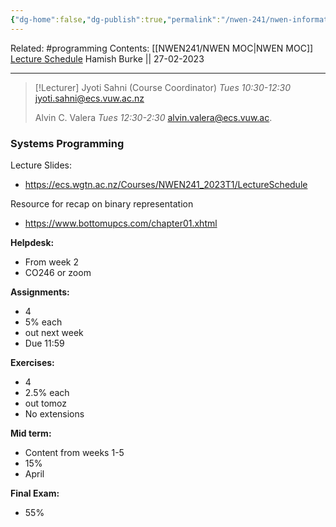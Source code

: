 ```yaml
---
{"dg-home":false,"dg-publish":true,"permalink":"/nwen-241/nwen-information/","dgPassFrontmatter":true}
---
```



Related: #programming 
Contents: [[NWEN241/NWEN MOC\|NWEN MOC]]
[Lecture Schedule](https://ecs.wgtn.ac.nz/Courses/NWEN241_2023T1/LectureSchedule)
Hamish Burke || 27-02-2023
***

> [!Lecturer]
> Jyoti Sahni (Course Coordinator)
> *Tues 10:30-12:30*
> jyoti.sahni@ecs.vuw.ac.nz
> 
> Alvin C. Valera
> *Tues 12:30-2:30*
> alvin.valera@ecs.vuw.ac.



### Systems Programming

Lecture Slides:
- https://ecs.wgtn.ac.nz/Courses/NWEN241_2023T1/LectureSchedule

Resource for recap on binary representation
- https://www.bottomupcs.com/chapter01.xhtml

**Helpdesk:**
- From week 2
- CO246 or zoom

**Assignments:**
- 4
- 5% each
- out next week
- Due 11:59

**Exercises:**
- 4
- 2.5% each
- out tomoz
- No extensions

**Mid term:**
- Content from weeks 1-5
- 15%
- April

**Final Exam:**
- 55%

